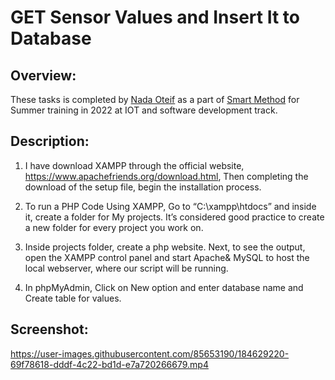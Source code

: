 
# GET Sensor Values and Insert It to Database
## Overview:

These tasks is completed by [Nada Oteif](https://sa.linkedin.com/in/nadaoteif) as a part of [Smart Method](https://s-m.com.sa/en/index.html) for Summer training in 2022 at IOT and software development track.

## Description:

1. I have download XAMPP through the official website, https://www.apachefriends.org/download.html, Then completing the download of the setup file, begin the installation process.

2. To run a PHP Code Using XAMPP, Go to “C:\xampp\htdocs” and inside it, create a folder for My projects. It’s considered good practice to create a new folder for every project you work on.

3. Inside projects folder, create a php website. Next, to see the output, open the XAMPP control panel and start Apache& MySQL to host the local webserver, where our script will be running.

4. In phpMyAdmin, Click on New option and enter database name and Create table for values.


## Screenshot:

https://user-images.githubusercontent.com/85653190/184629220-69f78618-dddf-4c22-bd1d-e7a720266679.mp4

